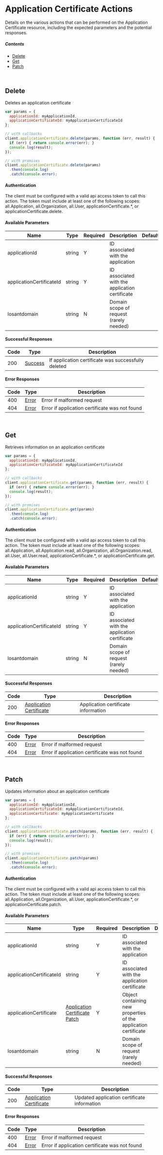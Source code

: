# Application Certificate Actions

Details on the various actions that can be performed on the
Application Certificate resource, including the expected
parameters and the potential responses.

##### Contents

*   [Delete](#delete)
*   [Get](#get)
*   [Patch](#patch)

<br/>

## Delete

Deletes an application certificate

```javascript
var params = {
  applicationId: myApplicationId,
  applicationCertificateId: myApplicationCertificateId
};

// with callbacks
client.applicationCertificate.delete(params, function (err, result) {
  if (err) { return console.error(err); }
  console.log(result);
});

// with promises
client.applicationCertificate.delete(params)
  .then(console.log)
  .catch(console.error);
```

#### Authentication
The client must be configured with a valid api access token to call this
action. The token must include at least one of the following scopes:
all.Application, all.Organization, all.User, applicationCertificate.*, or applicationCertificate.delete.

#### Available Parameters

| Name | Type | Required | Description | Default | Example |
| ---- | ---- | -------- | ----------- | ------- | ------- |
| applicationId | string | Y | ID associated with the application |  | 575ec8687ae143cd83dc4a97 |
| applicationCertificateId | string | Y | ID associated with the application certificate |  | 575ec76c7ae143cd83dc4a96 |
| losantdomain | string | N | Domain scope of request (rarely needed) |  | example.com |

#### Successful Responses

| Code | Type | Description |
| ---- | ---- | ----------- |
| 200 | [Success](_schemas.md#success) | If application certificate was successfully deleted |

#### Error Responses

| Code | Type | Description |
| ---- | ---- | ----------- |
| 400 | [Error](_schemas.md#error) | Error if malformed request |
| 404 | [Error](_schemas.md#error) | Error if application certificate was not found |

<br/>

## Get

Retrieves information on an application certificate

```javascript
var params = {
  applicationId: myApplicationId,
  applicationCertificateId: myApplicationCertificateId
};

// with callbacks
client.applicationCertificate.get(params, function (err, result) {
  if (err) { return console.error(err); }
  console.log(result);
});

// with promises
client.applicationCertificate.get(params)
  .then(console.log)
  .catch(console.error);
```

#### Authentication
The client must be configured with a valid api access token to call this
action. The token must include at least one of the following scopes:
all.Application, all.Application.read, all.Organization, all.Organization.read, all.User, all.User.read, applicationCertificate.*, or applicationCertificate.get.

#### Available Parameters

| Name | Type | Required | Description | Default | Example |
| ---- | ---- | -------- | ----------- | ------- | ------- |
| applicationId | string | Y | ID associated with the application |  | 575ec8687ae143cd83dc4a97 |
| applicationCertificateId | string | Y | ID associated with the application certificate |  | 575ec76c7ae143cd83dc4a96 |
| losantdomain | string | N | Domain scope of request (rarely needed) |  | example.com |

#### Successful Responses

| Code | Type | Description |
| ---- | ---- | ----------- |
| 200 | [Application Certificate](_schemas.md#application-certificate) | Application certificate information |

#### Error Responses

| Code | Type | Description |
| ---- | ---- | ----------- |
| 400 | [Error](_schemas.md#error) | Error if malformed request |
| 404 | [Error](_schemas.md#error) | Error if application certificate was not found |

<br/>

## Patch

Updates information about an application certificate

```javascript
var params = {
  applicationId: myApplicationId,
  applicationCertificateId: myApplicationCertificateId,
  applicationCertificate: myApplicationCertificate
};

// with callbacks
client.applicationCertificate.patch(params, function (err, result) {
  if (err) { return console.error(err); }
  console.log(result);
});

// with promises
client.applicationCertificate.patch(params)
  .then(console.log)
  .catch(console.error);
```

#### Authentication
The client must be configured with a valid api access token to call this
action. The token must include at least one of the following scopes:
all.Application, all.Organization, all.User, applicationCertificate.*, or applicationCertificate.patch.

#### Available Parameters

| Name | Type | Required | Description | Default | Example |
| ---- | ---- | -------- | ----------- | ------- | ------- |
| applicationId | string | Y | ID associated with the application |  | 575ec8687ae143cd83dc4a97 |
| applicationCertificateId | string | Y | ID associated with the application certificate |  | 575ec76c7ae143cd83dc4a96 |
| applicationCertificate | [Application Certificate Patch](_schemas.md#application-certificate-patch) | Y | Object containing new properties of the application certificate |  | [Application Certificate Patch Example](_schemas.md#application-certificate-patch-example) |
| losantdomain | string | N | Domain scope of request (rarely needed) |  | example.com |

#### Successful Responses

| Code | Type | Description |
| ---- | ---- | ----------- |
| 200 | [Application Certificate](_schemas.md#application-certificate) | Updated application certificate information |

#### Error Responses

| Code | Type | Description |
| ---- | ---- | ----------- |
| 400 | [Error](_schemas.md#error) | Error if malformed request |
| 404 | [Error](_schemas.md#error) | Error if application certificate was not found |

